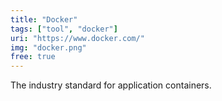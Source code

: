 ```yaml
---
title: "Docker"
tags: ["tool", "docker"]
uri: "https://www.docker.com/"
img: "docker.png"
free: true
---
```


The industry standard for application containers.
